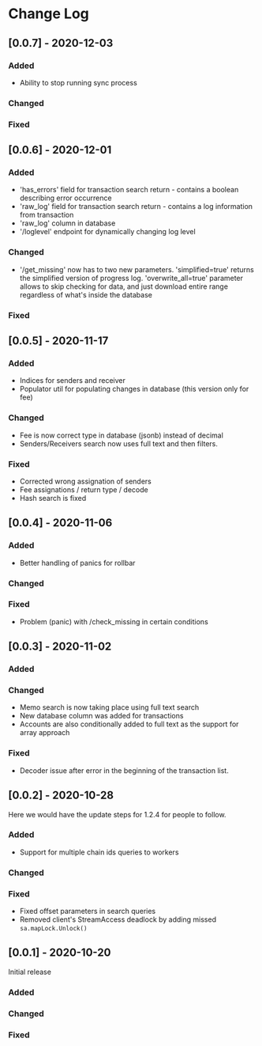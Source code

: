 # Change Log

## [0.0.7] - 2020-12-03
### Added
- Ability to stop running sync process
### Changed
### Fixed

## [0.0.6] - 2020-12-01
### Added
- 'has_errors' field for transaction search return - contains a boolean describing error occurrence
- 'raw_log' field for transaction search return - contains a log information from transaction
- 'raw_log' column in database
- '/loglevel' endpoint for dynamically changing log level
### Changed
- '/get_missing' now has to two new parameters. 'simplified=true' returns the simplified version of progress log. 'overwrite_all=true' parameter allows to skip checking for data, and just download entire range regardless of what's inside the database
### Fixed

## [0.0.5] - 2020-11-17
### Added
- Indices for senders and receiver
- Populator util for populating changes in database (this version only for fee)
### Changed
- Fee is now correct type in database (jsonb) instead of decimal
- Senders/Receivers search now uses full text and then filters.
### Fixed
- Corrected wrong assignation of senders
- Fee assignations / return type / decode
- Hash search is fixed


## [0.0.4] - 2020-11-06

### Added
- Better handling of panics for rollbar
### Changed
### Fixed
- Problem (panic) with /check_missing in certain conditions


## [0.0.3] - 2020-11-02

### Added
### Changed
- Memo search is now taking place using full text search
- New database column was added for transactions
- Accounts are also conditionally added to full text as the support for array approach

### Fixed
- Decoder issue after error in the beginning of the transaction list.

## [0.0.2] - 2020-10-28

Here we would have the update steps for 1.2.4 for people to follow.

### Added
- Support for multiple chain ids queries to workers

### Changed
### Fixed
- Fixed offset parameters in search queries
- Removed client's StreamAccess deadlock by adding missed `sa.mapLock.Unlock()`

## [0.0.1] - 2020-10-20

Initial release

### Added
### Changed
### Fixed
